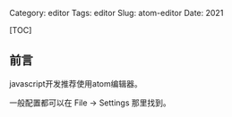 Category: editor
Tags: editor
Slug: atom-editor
Date: 2021

[TOC]

## 前言

javascript开发推荐使用atom编辑器。

一般配置都可以在 File -> Settings 那里找到。

